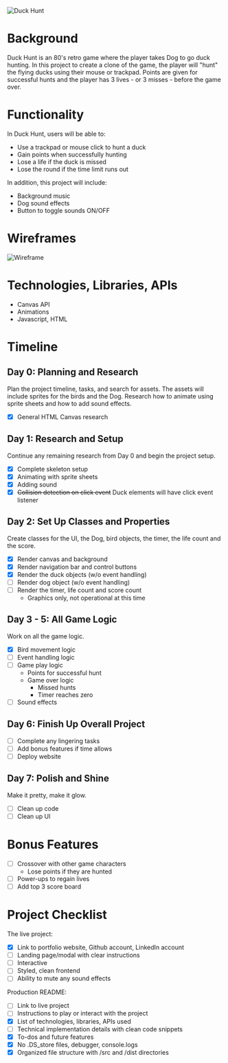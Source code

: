 ![Duck Hunt](https://i.imgur.com/yjncFVL.jpg)

# Background
Duck Hunt is an 80's retro game where the player takes Dog to go duck hunting. In this project to create a clone of the game, the player will "hunt" the flying ducks using their mouse or trackpad. Points are given for successful hunts and the player has 3 lives - or 3 misses - before the game over.

# Functionality
In Duck Hunt, users will be able to:
* Use a trackpad or mouse click to hunt a duck
* Gain points when successfully hunting
* Lose a life if the duck is missed
* Lose the round if the time limit runs out

In addition, this project will include:
* Background music
* Dog sound effects
* Button to toggle sounds ON/OFF

# Wireframes
![Wireframe](https://i.imgur.com/WmzEkKc.png)

# Technologies, Libraries, APIs
* Canvas API
* Animations
* Javascript, HTML

# Timeline
## Day 0: Planning and Research
Plan the project timeline, tasks, and search for assets. The assets will include sprites for the birds and the Dog. Research how to animate using sprite sheets and how to add sound effects.
- [X] General HTML Canvas research

## Day 1: Research and Setup
Continue any remaining research from Day 0 and begin the project setup. 
- [X] Complete skeleton setup
- [X] Animating with sprite sheets
- [X] Adding sound
- [X] ~~Collision detection on click event~~ Duck elements will have click event listener

## Day 2: Set Up Classes and Properties
Create classes for the UI, the Dog, bird objects, the timer, the life count and the score.
- [X] Render canvas and background
- [X] Render navigation bar and control buttons
- [x] Render the duck objects (w/o event handling)
- [ ] Render dog object (w/o event handling)
- [ ] Render the timer, life count and score count
    - Graphics only, not operational at this time

## Day 3 - 5: All Game Logic
Work on all the game logic.
- [X] Bird movement logic
- [ ] Event handling logic
- [ ] Game play logic
    - Points for successful hunt
    - Game over logic
        - Missed hunts
        - Timer reaches zero
- [ ] Sound effects

## Day 6: Finish Up Overall Project
- [ ] Complete any lingering tasks
- [ ] Add bonus features if time allows
- [ ] Deploy website

## Day 7: Polish and Shine
Make it pretty, make it glow.
- [ ] Clean up code
- [ ] Clean up UI

# Bonus Features
- [ ] Crossover with other game characters
    - Lose points if they are hunted
- [ ] Power-ups to regain lives
- [ ] Add top 3 score board

# Project Checklist
The live project:
- [X] Link to portfolio website, Github account, LinkedIn account
- [ ] Landing page/modal with clear instructions
- [ ] Interactive
- [ ] Styled, clean frontend
- [ ] Ability to mute any sound effects

Production README:
- [ ] Link to live project 
- [ ] Instructions to play or interact with the project
- [X] List of technologies, libraries, APIs used
- [ ] Technical implementation details with clean code snippets
- [X] To-dos and future features
- [X] No .DS_store files, debugger, console.logs
- [X] Organized file structure with /src and /dist directories